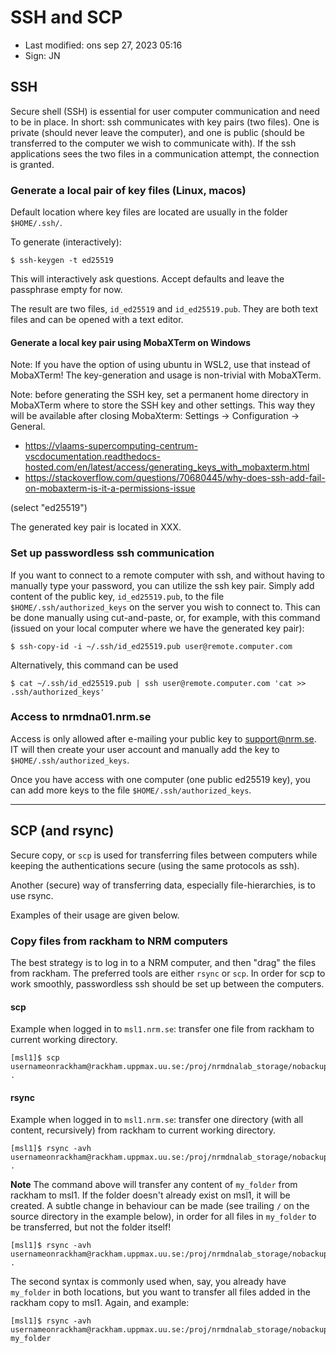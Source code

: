 # SSH and SCP

- Last modified: ons sep 27, 2023  05:16
- Sign: JN

## SSH

Secure shell (SSH) is essential for user computer communication and need to be
in place.  In short: ssh communicates with key pairs (two files). One is
private (should never leave the computer), and one is public (should be
transferred to the computer we wish to communicate with).  If the ssh
applications sees the two files in a communication attempt, the connection is
granted.

### Generate a local pair of key files (Linux, macos)

Default location where key files are located are usually in the folder `$HOME/.ssh/`.

To generate (interactively):

    $ ssh-keygen -t ed25519

This will interactively ask questions. Accept defaults and leave the passphrase
empty for now.

The result are two files, `id_ed25519` and `id_ed25519.pub`. They are both text
files and can be opened with a text editor.

#### Generate a local key pair using MobaXTerm on Windows

Note: If you have the option of using ubuntu in WSL2, use that instead of
MobaXTerm!  The key-generation and usage is non-trivial with MobaXTerm.

Note: before generating the SSH key, set a permanent home directory in
MobaXTerm where to store the SSH key and other settings. This way they will be
available after closing MobaXterm: Settings -> Configuration -> General.

- <https://vlaams-supercomputing-centrum-vscdocumentation.readthedocs-hosted.com/en/latest/access/generating_keys_with_mobaxterm.html>
- <https://stackoverflow.com/questions/70680445/why-does-ssh-add-fail-on-mobaxterm-is-it-a-permissions-issue>

(select "ed25519")

The generated key pair is located in XXX.

### Set up passwordless ssh communication

If you want to connect to a remote computer with ssh, and without having to
manually type your password, you can utilize the ssh key pair.  Simply add
content of the public key, `id_ed25519.pub`, to the file
`$HOME/.ssh/authorized_keys` on the server you wish to connect to.  This can be
done manually using cut-and-paste, or, for example, with this command (issued
on your local computer where we have the generated key pair):

    $ ssh-copy-id -i ~/.ssh/id_ed25519.pub user@remote.computer.com

Alternatively, this command can be used

    $ cat ~/.ssh/id_ed25519.pub | ssh user@remote.computer.com 'cat >> .ssh/authorized_keys'

### Access to nrmdna01.nrm.se

Access is only allowed after e-mailing your public key to support@nrm.se. IT
will then create your user account and manually add the key to
`$HOME/.ssh/authorized_keys`.

Once you have access with one computer (one public ed25519 key), you can add
more keys to the file `$HOME/.ssh/authorized_keys`.

---

## SCP (and rsync)

Secure copy, or `scp` is used for transferring files between computers while
keeping the authentications secure (using the same protocols as ssh).

Another (secure) way of transferring data, especially file-hierarchies, is to use rsync.

Examples of their usage are given below.

### Copy files from rackham to NRM computers

The best strategy is to log in to a NRM computer, and then "drag" the files
from rackham. The preferred tools are either `rsync` or `scp`.  In order for
scp to work smoothly, passwordless ssh should be set up between the computers.

#### scp

Example when logged in to `msl1.nrm.se`: transfer one file from rackham to
current working directory.

    [msl1]$ scp usernameonrackham@rackham.uppmax.uu.se:/proj/nrmdnalab_storage/nobackup/metadata.txt .

#### rsync

Example when logged in to `msl1.nrm.se`: transfer one directory (with all
content, recursively) from rackham to current working directory.

    [msl1]$ rsync -avh usernameonrackham@rackham.uppmax.uu.se:/proj/nrmdnalab_storage/nobackup/my_folder .

**Note** The command above will transfer any content of `my_folder` from
rackham to msl1. If the folder doesn't already exist on msl1, it will be
created.  A subtle change in behaviour can be made (see trailing `/` on the
source directory in the example below), in order for all files in `my_folder`
to be transferred, but not the folder itself!

    [msl1]$ rsync -avh usernameonrackham@rackham.uppmax.uu.se:/proj/nrmdnalab_storage/nobackup/my_folder/ .

The second syntax is commonly used when, say, you already have `my_folder` in
both locations, but you want to transfer all files added in the rackham copy to
msl1. Again, and example:

    [msl1]$ rsync -avh usernameonrackham@rackham.uppmax.uu.se:/proj/nrmdnalab_storage/nobackup/my_folder/ my_folder


